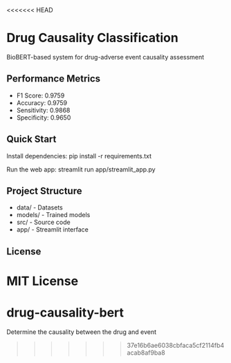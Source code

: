 <<<<<<< HEAD
# Drug Causality Classification

BioBERT-based system for drug-adverse event causality assessment

## Performance Metrics
- F1 Score: 0.9759
- Accuracy: 0.9759
- Sensitivity: 0.9868
- Specificity: 0.9650

## Quick Start

Install dependencies:
    pip install -r requirements.txt

Run the web app:
    streamlit run app/streamlit_app.py

## Project Structure
- data/ - Datasets
- models/ - Trained models
- src/ - Source code
- app/ - Streamlit interface

## License
MIT License
=======
# drug-causality-bert
Determine the causality between the drug and event
>>>>>>> 37e16b6ae6038cbfaca5cf2114fb4acab8af9ba8
